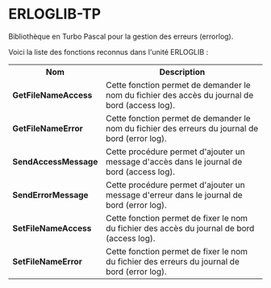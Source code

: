 # ERLOGLIB-TP
Bibliothèque en Turbo Pascal pour la gestion des erreurs (errorlog).


Voici la liste des fonctions reconnus dans l'unité ERLOGLIB :

<table>
	<tr>
		<th>Nom</th>
		<th>Description</th>
	</tr>
  <tr>
    <td><b>GetFileNameAccess</b></td>
    <td>Cette fonction permet de demander le nom du fichier des accès du journal de bord (access log).</td>
  </tr>
  <tr>
    <td><b>GetFileNameError</b></td>
    <td>Cette fonction permet de demander le nom du fichier des erreurs du journal de bord (error log).</td>
  </tr>
  <tr>
    <td><b>SendAccessMessage</b></td>
    <td>Cette procédure permet d'ajouter un message d'accès dans le journal de bord (access log).</td>
  </tr>
  <tr>
    <td><b>SendErrorMessage</b>
      <td>Cette procédure permet d'ajouter un message d'erreur dans le journal de bord (error log).</td>
  </tr>
  <tr>
    <td><b>SetFileNameAccess</b>
    <td>Cette fonction permet de fixer le nom du fichier des accès du journal de bord (access log).</td>
  </tr>
  <tr>
    <td><b>SetFileNameError</b>
    <td>Cette fonction permet de fixer le nom du fichier des erreurs du journal de bord (error log).</td>
  </tr>
</table>
